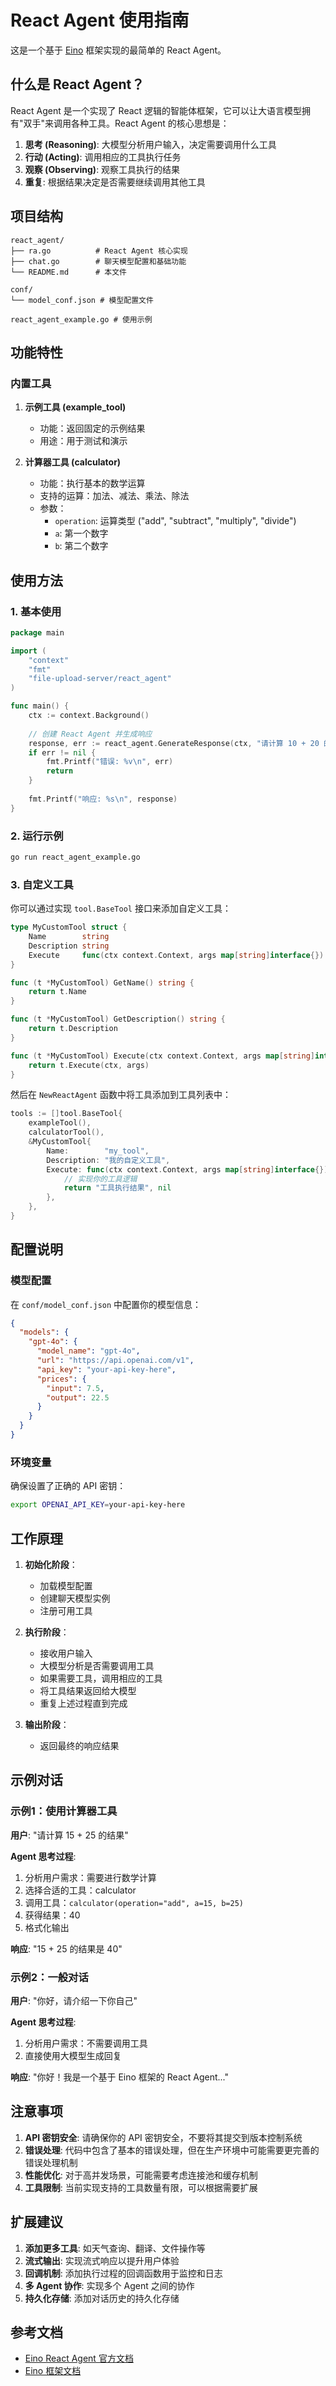 # React Agent 使用指南

这是一个基于 [Eino](https://www.cloudwego.io/zh/docs/eino/core_modules/flow_integration_components/react_agent_manual/) 框架实现的最简单的 React Agent。

## 什么是 React Agent？

React Agent 是一个实现了 React 逻辑的智能体框架，它可以让大语言模型拥有"双手"来调用各种工具。React Agent 的核心思想是：

1. **思考 (Reasoning)**: 大模型分析用户输入，决定需要调用什么工具
2. **行动 (Acting)**: 调用相应的工具执行任务
3. **观察 (Observing)**: 观察工具执行的结果
4. **重复**: 根据结果决定是否需要继续调用其他工具

## 项目结构

```
react_agent/
├── ra.go          # React Agent 核心实现
├── chat.go        # 聊天模型配置和基础功能
└── README.md      # 本文件

conf/
└── model_conf.json # 模型配置文件

react_agent_example.go # 使用示例
```

## 功能特性

### 内置工具

1. **示例工具 (example_tool)**
   - 功能：返回固定的示例结果
   - 用途：用于测试和演示

2. **计算器工具 (calculator)**
   - 功能：执行基本的数学运算
   - 支持的运算：加法、减法、乘法、除法
   - 参数：
     - `operation`: 运算类型 ("add", "subtract", "multiply", "divide")
     - `a`: 第一个数字
     - `b`: 第二个数字

## 使用方法

### 1. 基本使用

```go
package main

import (
    "context"
    "fmt"
    "file-upload-server/react_agent"
)

func main() {
    ctx := context.Background()
    
    // 创建 React Agent 并生成响应
    response, err := react_agent.GenerateResponse(ctx, "请计算 10 + 20 的结果")
    if err != nil {
        fmt.Printf("错误: %v\n", err)
        return
    }
    
    fmt.Printf("响应: %s\n", response)
}
```

### 2. 运行示例

```bash
go run react_agent_example.go
```

### 3. 自定义工具

你可以通过实现 `tool.BaseTool` 接口来添加自定义工具：

```go
type MyCustomTool struct {
    Name        string
    Description string
    Execute     func(ctx context.Context, args map[string]interface{}) (interface{}, error)
}

func (t *MyCustomTool) GetName() string {
    return t.Name
}

func (t *MyCustomTool) GetDescription() string {
    return t.Description
}

func (t *MyCustomTool) Execute(ctx context.Context, args map[string]interface{}) (interface{}, error) {
    return t.Execute(ctx, args)
}
```

然后在 `NewReactAgent` 函数中将工具添加到工具列表中：

```go
tools := []tool.BaseTool{
    exampleTool(),
    calculatorTool(),
    &MyCustomTool{
        Name:        "my_tool",
        Description: "我的自定义工具",
        Execute: func(ctx context.Context, args map[string]interface{}) (interface{}, error) {
            // 实现你的工具逻辑
            return "工具执行结果", nil
        },
    },
}
```

## 配置说明

### 模型配置

在 `conf/model_conf.json` 中配置你的模型信息：

```json
{
  "models": {
    "gpt-4o": {
      "model_name": "gpt-4o",
      "url": "https://api.openai.com/v1",
      "api_key": "your-api-key-here",
      "prices": {
        "input": 7.5,
        "output": 22.5
      }
    }
  }
}
```

### 环境变量

确保设置了正确的 API 密钥：

```bash
export OPENAI_API_KEY=your-api-key-here
```

## 工作原理

1. **初始化阶段**：
   - 加载模型配置
   - 创建聊天模型实例
   - 注册可用工具

2. **执行阶段**：
   - 接收用户输入
   - 大模型分析是否需要调用工具
   - 如果需要工具，调用相应的工具
   - 将工具结果返回给大模型
   - 重复上述过程直到完成

3. **输出阶段**：
   - 返回最终的响应结果

## 示例对话

### 示例1：使用计算器工具

**用户**: "请计算 15 + 25 的结果"

**Agent 思考过程**:
1. 分析用户需求：需要进行数学计算
2. 选择合适的工具：calculator
3. 调用工具：`calculator(operation="add", a=15, b=25)`
4. 获得结果：40
5. 格式化输出

**响应**: "15 + 25 的结果是 40"

### 示例2：一般对话

**用户**: "你好，请介绍一下你自己"

**Agent 思考过程**:
1. 分析用户需求：不需要调用工具
2. 直接使用大模型生成回复

**响应**: "你好！我是一个基于 Eino 框架的 React Agent..."

## 注意事项

1. **API 密钥安全**: 请确保你的 API 密钥安全，不要将其提交到版本控制系统
2. **错误处理**: 代码中包含了基本的错误处理，但在生产环境中可能需要更完善的错误处理机制
3. **性能优化**: 对于高并发场景，可能需要考虑连接池和缓存机制
4. **工具限制**: 当前实现支持的工具数量有限，可以根据需要扩展

## 扩展建议

1. **添加更多工具**: 如天气查询、翻译、文件操作等
2. **流式输出**: 实现流式响应以提升用户体验
3. **回调机制**: 添加执行过程的回调函数用于监控和日志
4. **多 Agent 协作**: 实现多个 Agent 之间的协作
5. **持久化存储**: 添加对话历史的持久化存储

## 参考文档

- [Eino React Agent 官方文档](https://www.cloudwego.io/zh/docs/eino/core_modules/flow_integration_components/react_agent_manual/)
- [Eino 框架文档](https://www.cloudwego.io/zh/docs/eino/) 